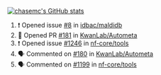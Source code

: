 [![chasemc's GitHub stats](https://github-readme-stats.vercel.app/api?username=chasemc)](https://github.com/anuraghazra/github-readme-stats)


<!--START_SECTION:activity-->
1. ❗️ Opened issue [#8](https://github.com/idbac/maldidb/issues/8) in [idbac/maldidb](https://github.com/idbac/maldidb)
2. 💪 Opened PR [#181](https://github.com/KwanLab/Autometa/pull/181) in [KwanLab/Autometa](https://github.com/KwanLab/Autometa)
3. ❗️ Opened issue [#1246](https://github.com/nf-core/tools/issues/1246) in [nf-core/tools](https://github.com/nf-core/tools)
4. 🗣 Commented on [#180](https://github.com/KwanLab/Autometa/issues/180) in [KwanLab/Autometa](https://github.com/KwanLab/Autometa)
5. 🗣 Commented on [#1199](https://github.com/nf-core/tools/issues/1199) in [nf-core/tools](https://github.com/nf-core/tools)
<!--END_SECTION:activity-->
